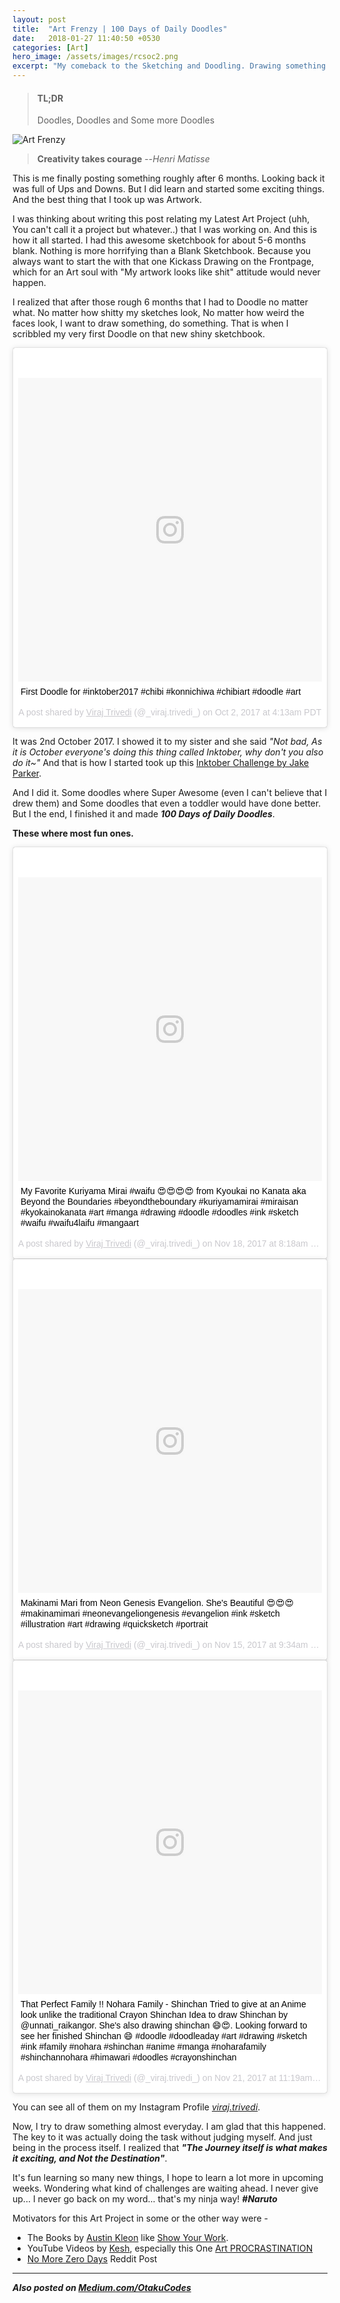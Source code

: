 ```yaml
---
layout: post
title:  "Art Frenzy | 100 Days of Daily Doodles"
date:   2018-01-27 11:40:50 +0530
categories: [Art]
hero_image: /assets/images/rcsoc2.png
excerpt: "My comeback to the Sketching and Doodling. Drawing something Everyday."
---
```


>#### TL;DR
>
> Doodles, Doodles and Some more Doodles
>

![Art Frenzy](/assets/images/art-frenzy.jpg)

>
>
>**Creativity takes courage**
> --<cite>Henri Matisse</cite>
>

This is me finally posting something roughly after 6 months. Looking back it was full of Ups and Downs. But I did learn and started some exciting things. And the best thing that I took up was Artwork.

I was thinking about writing this post relating my Latest Art Project (uhh, You can't call it a project but whatever..) that I was working on. And this is how it all started. I had this awesome sketchbook for about 5-6 months blank. Nothing is more horrifying than a Blank Sketchbook. Because you always want to start the with that one Kickass Drawing on the Frontpage, which for an Art soul with "My artwork looks like shit" attitude would never happen.

I realized that after those rough 6 months that I had to Doodle no matter what. No matter how shitty my sketches look, No matter how weird the faces look, I want to draw something, do something. That is when I scribbled my very first Doodle on that new shiny sketchbook.

<blockquote class="instagram-media" data-instgrm-captioned data-instgrm-permalink="https://www.instagram.com/p/BZvliubgrr1/" data-instgrm-version="8" style=" background:#FFF; border:0; border-radius:3px; box-shadow:0 0 1px 0 rgba(0,0,0,0.5),0 1px 10px 0 rgba(0,0,0,0.15); margin: 1px; max-width:658px; padding:0; width:99.375%; width:-webkit-calc(100% - 2px); width:calc(100% - 2px);"><div style="padding:8px;"> <div style=" background:#F8F8F8; line-height:0; margin-top:40px; padding:50.0% 0; text-align:center; width:100%;"> <div style=" background:url(data:image/png;base64,iVBORw0KGgoAAAANSUhEUgAAACwAAAAsCAMAAAApWqozAAAABGdBTUEAALGPC/xhBQAAAAFzUkdCAK7OHOkAAAAMUExURczMzPf399fX1+bm5mzY9AMAAADiSURBVDjLvZXbEsMgCES5/P8/t9FuRVCRmU73JWlzosgSIIZURCjo/ad+EQJJB4Hv8BFt+IDpQoCx1wjOSBFhh2XssxEIYn3ulI/6MNReE07UIWJEv8UEOWDS88LY97kqyTliJKKtuYBbruAyVh5wOHiXmpi5we58Ek028czwyuQdLKPG1Bkb4NnM+VeAnfHqn1k4+GPT6uGQcvu2h2OVuIf/gWUFyy8OWEpdyZSa3aVCqpVoVvzZZ2VTnn2wU8qzVjDDetO90GSy9mVLqtgYSy231MxrY6I2gGqjrTY0L8fxCxfCBbhWrsYYAAAAAElFTkSuQmCC); display:block; height:44px; margin:0 auto -44px; position:relative; top:-22px; width:44px;"></div></div> <p style=" margin:8px 0 0 0; padding:0 4px;"> <a href="https://www.instagram.com/p/BZvliubgrr1/" style=" color:#000; font-family:Arial,sans-serif; font-size:14px; font-style:normal; font-weight:normal; line-height:17px; text-decoration:none; word-wrap:break-word;" target="_blank">First Doodle for #inktober2017 #chibi #konnichiwa #chibiart #doodle #art</a></p> <p style=" color:#c9c8cd; font-family:Arial,sans-serif; font-size:14px; line-height:17px; margin-bottom:0; margin-top:8px; overflow:hidden; padding:8px 0 7px; text-align:center; text-overflow:ellipsis; white-space:nowrap;">A post shared by <a href="https://www.instagram.com/_viraj.trivedi_/" style=" color:#c9c8cd; font-family:Arial,sans-serif; font-size:14px; font-style:normal; font-weight:normal; line-height:17px;" target="_blank"> Viraj Trivedi</a> (@_viraj.trivedi_) on <time style=" font-family:Arial,sans-serif; font-size:14px; line-height:17px;" datetime="2017-10-02T11:13:27+00:00">Oct 2, 2017 at 4:13am PDT</time></p></div></blockquote> <script async defer src="//platform.instagram.com/en_US/embeds.js"></script>


It was 2nd October 2017. I showed it to my sister and she said *"Not bad, As it is October everyone's doing this thing called Inktober, why don't you also do it~"* And that is how I started took up this [Inktober Challenge by Jake Parker](http://mrjakeparker.com/inktober/).

And I did it. Some doodles where Super Awesome (even I can't believe that I drew them) and Some doodles that even a toddler would have done better. But I the end, I finished it and made ***100 Days of Daily Doodles***.

**These where most fun ones.**

<blockquote class="instagram-media" data-instgrm-captioned data-instgrm-permalink="https://www.instagram.com/p/BbpJzw-gnr1/" data-instgrm-version="8" style=" background:#FFF; border:0; border-radius:3px; box-shadow:0 0 1px 0 rgba(0,0,0,0.5),0 1px 10px 0 rgba(0,0,0,0.15); margin: 1px; max-width:658px; padding:0; width:99.375%; width:-webkit-calc(100% - 2px); width:calc(100% - 2px);"><div style="padding:8px;"> <div style=" background:#F8F8F8; line-height:0; margin-top:40px; padding:50.0% 0; text-align:center; width:100%;"> <div style=" background:url(data:image/png;base64,iVBORw0KGgoAAAANSUhEUgAAACwAAAAsCAMAAAApWqozAAAABGdBTUEAALGPC/xhBQAAAAFzUkdCAK7OHOkAAAAMUExURczMzPf399fX1+bm5mzY9AMAAADiSURBVDjLvZXbEsMgCES5/P8/t9FuRVCRmU73JWlzosgSIIZURCjo/ad+EQJJB4Hv8BFt+IDpQoCx1wjOSBFhh2XssxEIYn3ulI/6MNReE07UIWJEv8UEOWDS88LY97kqyTliJKKtuYBbruAyVh5wOHiXmpi5we58Ek028czwyuQdLKPG1Bkb4NnM+VeAnfHqn1k4+GPT6uGQcvu2h2OVuIf/gWUFyy8OWEpdyZSa3aVCqpVoVvzZZ2VTnn2wU8qzVjDDetO90GSy9mVLqtgYSy231MxrY6I2gGqjrTY0L8fxCxfCBbhWrsYYAAAAAElFTkSuQmCC); display:block; height:44px; margin:0 auto -44px; position:relative; top:-22px; width:44px;"></div></div> <p style=" margin:8px 0 0 0; padding:0 4px;"> <a href="https://www.instagram.com/p/BbpJzw-gnr1/" style=" color:#000; font-family:Arial,sans-serif; font-size:14px; font-style:normal; font-weight:normal; line-height:17px; text-decoration:none; word-wrap:break-word;" target="_blank">My Favorite Kuriyama Mirai #waifu 😍😍😍😍 from Kyoukai no Kanata aka Beyond the Boundaries #beyondtheboundary #kuriyamamirai #miraisan #kyokainokanata #art #manga #drawing #doodle #doodles #ink #sketch #waifu #waifu4laifu #mangaart</a></p> <p style=" color:#c9c8cd; font-family:Arial,sans-serif; font-size:14px; line-height:17px; margin-bottom:0; margin-top:8px; overflow:hidden; padding:8px 0 7px; text-align:center; text-overflow:ellipsis; white-space:nowrap;">A post shared by <a href="https://www.instagram.com/_viraj.trivedi_/" style=" color:#c9c8cd; font-family:Arial,sans-serif; font-size:14px; font-style:normal; font-weight:normal; line-height:17px;" target="_blank"> Viraj Trivedi</a> (@_viraj.trivedi_) on <time style=" font-family:Arial,sans-serif; font-size:14px; line-height:17px;" datetime="2017-11-18T16:18:28+00:00">Nov 18, 2017 at 8:18am PST</time></p></div></blockquote> <script async defer src="//platform.instagram.com/en_US/embeds.js"></script>

<blockquote class="instagram-media" data-instgrm-captioned data-instgrm-permalink="https://www.instagram.com/p/BbhkH8qgDYt/" data-instgrm-version="8" style=" background:#FFF; border:0; border-radius:3px; box-shadow:0 0 1px 0 rgba(0,0,0,0.5),0 1px 10px 0 rgba(0,0,0,0.15); margin: 1px; max-width:658px; padding:0; width:99.375%; width:-webkit-calc(100% - 2px); width:calc(100% - 2px);"><div style="padding:8px;"> <div style=" background:#F8F8F8; line-height:0; margin-top:40px; padding:50.0% 0; text-align:center; width:100%;"> <div style=" background:url(data:image/png;base64,iVBORw0KGgoAAAANSUhEUgAAACwAAAAsCAMAAAApWqozAAAABGdBTUEAALGPC/xhBQAAAAFzUkdCAK7OHOkAAAAMUExURczMzPf399fX1+bm5mzY9AMAAADiSURBVDjLvZXbEsMgCES5/P8/t9FuRVCRmU73JWlzosgSIIZURCjo/ad+EQJJB4Hv8BFt+IDpQoCx1wjOSBFhh2XssxEIYn3ulI/6MNReE07UIWJEv8UEOWDS88LY97kqyTliJKKtuYBbruAyVh5wOHiXmpi5we58Ek028czwyuQdLKPG1Bkb4NnM+VeAnfHqn1k4+GPT6uGQcvu2h2OVuIf/gWUFyy8OWEpdyZSa3aVCqpVoVvzZZ2VTnn2wU8qzVjDDetO90GSy9mVLqtgYSy231MxrY6I2gGqjrTY0L8fxCxfCBbhWrsYYAAAAAElFTkSuQmCC); display:block; height:44px; margin:0 auto -44px; position:relative; top:-22px; width:44px;"></div></div> <p style=" margin:8px 0 0 0; padding:0 4px;"> <a href="https://www.instagram.com/p/BbhkH8qgDYt/" style=" color:#000; font-family:Arial,sans-serif; font-size:14px; font-style:normal; font-weight:normal; line-height:17px; text-decoration:none; word-wrap:break-word;" target="_blank">Makinami Mari from Neon Genesis Evangelion. She&#39;s Beautiful 😍😍😍 #makinamimari #neonevangeliongenesis #evangelion #ink #sketch #illustration #art #drawing #quicksketch #portrait</a></p> <p style=" color:#c9c8cd; font-family:Arial,sans-serif; font-size:14px; line-height:17px; margin-bottom:0; margin-top:8px; overflow:hidden; padding:8px 0 7px; text-align:center; text-overflow:ellipsis; white-space:nowrap;">A post shared by <a href="https://www.instagram.com/_viraj.trivedi_/" style=" color:#c9c8cd; font-family:Arial,sans-serif; font-size:14px; font-style:normal; font-weight:normal; line-height:17px;" target="_blank"> Viraj Trivedi</a> (@_viraj.trivedi_) on <time style=" font-family:Arial,sans-serif; font-size:14px; line-height:17px;" datetime="2017-11-15T17:34:29+00:00">Nov 15, 2017 at 9:34am PST</time></p></div></blockquote> <script async defer src="//platform.instagram.com/en_US/embeds.js"></script>

<blockquote class="instagram-media" data-instgrm-captioned data-instgrm-permalink="https://www.instagram.com/p/BbxM5R2ANXr/" data-instgrm-version="8" style=" background:#FFF; border:0; border-radius:3px; box-shadow:0 0 1px 0 rgba(0,0,0,0.5),0 1px 10px 0 rgba(0,0,0,0.15); margin: 1px; max-width:658px; padding:0; width:99.375%; width:-webkit-calc(100% - 2px); width:calc(100% - 2px);"><div style="padding:8px;"> <div style=" background:#F8F8F8; line-height:0; margin-top:40px; padding:50.0% 0; text-align:center; width:100%;"> <div style=" background:url(data:image/png;base64,iVBORw0KGgoAAAANSUhEUgAAACwAAAAsCAMAAAApWqozAAAABGdBTUEAALGPC/xhBQAAAAFzUkdCAK7OHOkAAAAMUExURczMzPf399fX1+bm5mzY9AMAAADiSURBVDjLvZXbEsMgCES5/P8/t9FuRVCRmU73JWlzosgSIIZURCjo/ad+EQJJB4Hv8BFt+IDpQoCx1wjOSBFhh2XssxEIYn3ulI/6MNReE07UIWJEv8UEOWDS88LY97kqyTliJKKtuYBbruAyVh5wOHiXmpi5we58Ek028czwyuQdLKPG1Bkb4NnM+VeAnfHqn1k4+GPT6uGQcvu2h2OVuIf/gWUFyy8OWEpdyZSa3aVCqpVoVvzZZ2VTnn2wU8qzVjDDetO90GSy9mVLqtgYSy231MxrY6I2gGqjrTY0L8fxCxfCBbhWrsYYAAAAAElFTkSuQmCC); display:block; height:44px; margin:0 auto -44px; position:relative; top:-22px; width:44px;"></div></div> <p style=" margin:8px 0 0 0; padding:0 4px;"> <a href="https://www.instagram.com/p/BbxM5R2ANXr/" style=" color:#000; font-family:Arial,sans-serif; font-size:14px; font-style:normal; font-weight:normal; line-height:17px; text-decoration:none; word-wrap:break-word;" target="_blank">That Perfect Family !! Nohara Family - Shinchan Tried to give at an Anime look unlike the traditional Crayon Shinchan Idea to draw Shinchan by @unnati_raikangor. She&#39;s also drawing shinchan 😄😍. Looking forward to see her finished Shinchan 😄 #doodle #doodleaday #art #drawing #sketch #ink #family #nohara #shinchan #anime #manga #noharafamily #shinchannohara #himawari #doodles #crayonshinchan</a></p> <p style=" color:#c9c8cd; font-family:Arial,sans-serif; font-size:14px; line-height:17px; margin-bottom:0; margin-top:8px; overflow:hidden; padding:8px 0 7px; text-align:center; text-overflow:ellipsis; white-space:nowrap;">A post shared by <a href="https://www.instagram.com/_viraj.trivedi_/" style=" color:#c9c8cd; font-family:Arial,sans-serif; font-size:14px; font-style:normal; font-weight:normal; line-height:17px;" target="_blank"> Viraj Trivedi</a> (@_viraj.trivedi_) on <time style=" font-family:Arial,sans-serif; font-size:14px; line-height:17px;" datetime="2017-11-21T19:19:21+00:00">Nov 21, 2017 at 11:19am PST</time></p></div></blockquote> <script async defer src="//platform.instagram.com/en_US/embeds.js"></script>


You can see all of them on my Instagram Profile [_viraj.trivedi_](https://www.instagram.com/_viraj.trivedi_/).

Now, I try to draw something almost everyday. I am glad that this happened. The key to it was actually doing the task without judging myself. And just being in the process itself. I realized that ***"The Journey itself is what makes it exciting, and Not the Destination"***.

It's fun learning so many new things, I hope to learn a lot more in upcoming weeks. Wondering what kind of challenges are waiting ahead. I never give up... I never go back on my word... that's my ninja way! ***#Naruto***

Motivators for this Art Project in some or the other way were -

- The Books by [Austin Kleon](https://austinkleon.com/) like [Show Your Work](https://austinkleon.com/show-your-work/).
- YouTube Videos by [Kesh](https://www.youtube.com/channel/UCLMkh2PYXpQh52d3m2bzNNA), especially this One [Art PROCRASTINATION](https://www.youtube.com/watch?v=pkt6V3o6LEE&t=91s)
- [No More Zero Days](https://www.reddit.com/r/getdisciplined/comments/1q96b5/i_just_dont_care_about_myself/cdah4af/) Reddit Post

 ---

 ***Also posted on [Medium.com/OtakuCodes](https://medium.com/otakucodes/art-frenzy-100-days-of-daily-doodles-741036225d30)***